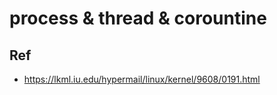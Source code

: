 # process & thread & corountine

## Ref

- <https://lkml.iu.edu/hypermail/linux/kernel/9608/0191.html>
